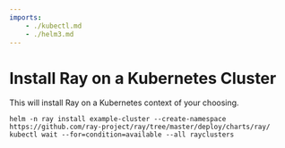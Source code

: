 ```yaml
---
imports:
    - ./kubectl.md
    - ./helm3.md
---
```


# Install Ray on a Kubernetes Cluster

This will install Ray on a Kubernetes context of your choosing.

```shell
helm -n ray install example-cluster --create-namespace https://github.com/ray-project/ray/tree/master/deploy/charts/ray/
kubectl wait --for=condition=available --all rayclusters
```
